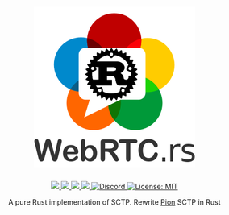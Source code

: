<h1 align="center">
 <a href="https://webrtc.rs"><img src="./doc/webrtc.rs.png" alt="WebRTC.rs"></a>
 <br>
</h1>
<p align="center">
 <a href="https://github.com/webrtc-rs/sctp/actions"> 
  <img src="https://github.com/webrtc-rs/sctp/workflows/Cargo/badge.svg">
 </a> 
 <a href="https://codecov.io/gh/webrtc-rs/sctp"> 
  <img src="https://codecov.io/gh/webrtc-rs/sctp/branch/main/graph/badge.svg">
 </a>
 <a href="https://deps.rs/repo/github/webrtc-rs/sctp"> 
  <img src="https://deps.rs/repo/github/webrtc-rs/sctp/status.svg">
 </a>
 <a href="https://docs.rs/webrtc-rs-sctp"> 
  <img src="https://docs.rs/webrtc-rs-sctp/badge.svg">
 </a>
 <a href="https://discord.gg/4Ju8UHdXMs">
  <img src="https://img.shields.io/discord/800204819540869120?logo=discord" alt="Discord">
 </a>
 <a href="https://github.com/webrtc-rs/sctp/blob/master/LICENSE">
  <img src="https://img.shields.io/badge/License-MIT-yellow.svg" alt="License: MIT">
 </a>
</p>
<p align="center">
 A pure Rust implementation of SCTP. Rewrite <a href="http://Pion.ly">Pion</a> SCTP in Rust
</p>

